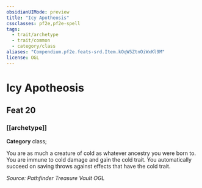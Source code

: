 ```yaml
---
obsidianUIMode: preview
title: "Icy Apotheosis"
cssclasses: pf2e,pf2e-spell
tags:
  - trait/archetype
  - trait/common
  - category/class
aliases: "Compendium.pf2e.feats-srd.Item.kOqW5ZtnOiWxKl9M"
license: OGL
---
```

# Icy Apotheosis
## Feat 20
### [[archetype]]

**Category** class; 




You are as much a creature of cold as whatever ancestry you were born to. You are immune to cold damage and gain the cold trait. You automatically succeed on saving throws against effects that have the cold trait.

*Source: Pathfinder Treasure Vault*
*OGL*